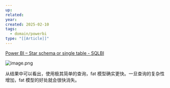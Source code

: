 ```yaml
---
up: 
related: 
year: 
created: 2025-02-10
tags:
  - domain/powerbi
type: "[[Article]]"
---
```


[Power BI – Star schema or single table - SQLBI](https://www.sqlbi.com/articles/power-bi-star-schema-or-single-table/)



![image.png](https://s1.vika.cn/space/2025/02/10/fdc50f3fa68a489186e623c4e560dda7)


从结果中可以看出，使用极其简单的查询，fat 模型确实更快。一旦查询的复杂性增加，fat 模型的好处就会很快消失。